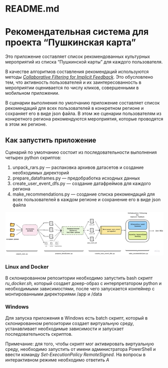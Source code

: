 # README.md

# Рекомендательная система для проекта “Пушкинская карта”

Это приложение составляет список рекомендованных культурных мероприятий из списка “Пушкинской карты” для каждого пользователя.

В качестве алгоритмов составления рекомендаций используются методы [*Collaborative Filtering for Implicit Feedback*](http://yifanhu.net/PUB/cf.pdf). Это обусловлено тем, что активность пользователей и их заинтересованность в мероприятии оценивается по числу кликов, совершенными в мобильном приложении.

В сценарии выполнения по умолчанию приложение составляет список рекомендаций для всех пользователей в конкретном регионе и сохраняет его в виде json файла. В этом же сценарии пользователям из конкретного региона рекомендуются мероприятия, которые проводятся в этом же регионе. 

## Как запустить приложение

Сценарий по умолчанию состоит из последовательности выполнения четырех python скриптов:

1. unpack_rars.py — распаковка архивов датасетов и создание необходимых директорий
2. prepare_dataframes.py — предобработка исходных данных
3. create_user_event_dfs.py — создание датафреймов для каждого региона
4. make_recommendations.py — создание списка рекомендаций для всех пользователей в каждом регионе и сохранение его в виде json файла

![Default scenario.jpg](https://github.com/crazy-historian/pushkin_card_recommender_system/blob/main/Default_scenario.jpg?raw=true)

### Linux and Docker

В склонированном репозитории необходимо запустить bash скрипт *ru_docker.sh,* который создает докер-образ с интерпретатором python и необходимыми зависимостями, после чего запускается контейнер с монтированными директориями /app и /data

### Windows

Для запуска приложения в Windows есть batch скрипт, который в склонированном репозитории создает виртуальную среду, устанавливает необходимые зависимости и запускает последовательность скриптов.

Примечание: для того, чтобы скрипт мог активировать виртуальную среду, необходимо запустить от имени администратора PowerShell и ввести команду *Set-ExecutionPolicy RemoteSigned.* На вопросы в интерактивном режиме необходимо ответить *A*